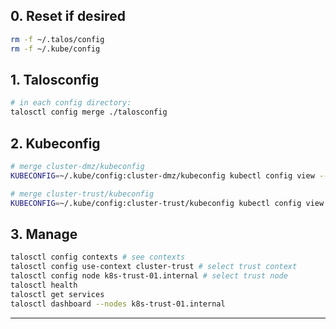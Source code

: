 ## 0. Reset if desired

```bash
rm -f ~/.talos/config
rm -f ~/.kube/config
```

## 1. Talosconfig

```bash
# in each config directory:
talosctl config merge ./talosconfig
```

## 2. Kubeconfig

```bash
# merge cluster-dmz/kubeconfig
KUBECONFIG=~/.kube/config:cluster-dmz/kubeconfig kubectl config view --flatten --merge > ~/.kube/config.tmp && mv ~/.kube/config.tmp ~/.kube/config

# merge cluster-trust/kubeconfig
KUBECONFIG=~/.kube/config:cluster-trust/kubeconfig kubectl config view --flatten --merge > ~/.kube/config.tmp && mv ~/.kube/config.tmp ~/.kube/config
```

## 3. Manage

```bash
talosctl config contexts # see contexts
talosctl config use-context cluster-trust # select trust context
talosctl config node k8s-trust-01.internal # select trust node
talosctl health
talosctl get services
talosctl dashboard --nodes k8s-trust-01.internal
```

---
